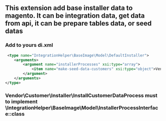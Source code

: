 ## This extension add base installer data to magento. It can be integration data, get data from api, it can be prepare tables data, or seed datas

### Add to yours di.xml
```xml
 <type name="IntegrationHelper\BaseImage\Model\DefaultInstaller">
    <arguments>
        <argument name="installerProcesses" xsi:type="array">
            <item name="make-seed-data-customers" xsi:type="object">Venor\Customer\Installer\InstallCustomerDataProcess</item>
        </argument>
    </arguments>
</type>
```
### Vendor\Customer\Installer\InstallCustomerDataProcess must to implement \IntegrationHelper\BaseImage\Model\InstallerProcessInterface::class
